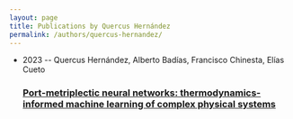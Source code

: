 ```yaml
---
layout: page
title: Publications by Quercus Hernández
permalink: /authors/quercus-hernandez/
---
```


<ul class="post-list">
<li><span class='post-meta'>2023 -- Quercus Hernández, Alberto Badías, Francisco Chinesta, Elías Cueto</span><h3><a class='post-link' href='../../port-metriplectic-neural-networks-thermodynamics-informed-machine-learning-of-complex-physical-systems'>Port-metriplectic neural networks: thermodynamics-informed machine learning of complex physical systems</a></h3></li>

</ul>
